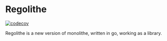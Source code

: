# Regolithe

[![codecov](https://codecov.io/gh/aporeto-inc/regolithe/branch/master/graph/badge.svg?token=1nPCvsj0YJ)](https://codecov.io/gh/aporeto-inc/regolithe)

Regolithe is a new version of monolithe, written in go, working as a library.
